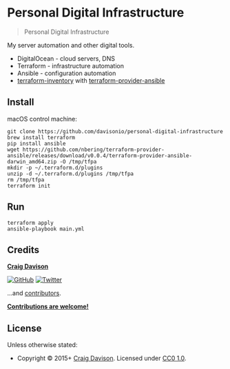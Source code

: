 # Personal Digital Infrastructure

> Personal Digital Infrastructure

My server automation and other digital tools.

* DigitalOcean - cloud servers, DNS
* Terraform - infrastructure automation
* Ansible - configuration automation
* [terraform-inventory](https://github.com/nbering/terraform-inventory) with [terraform-provider-ansible](https://github.com/nbering/terraform-provider-ansible)

## Install

macOS control machine:

```
git clone https://github.com/davisonio/personal-digital-infrastructure
brew install terraform
pip install ansible
wget https://github.com/nbering/terraform-provider-ansible/releases/download/v0.0.4/terraform-provider-ansible-darwin_amd64.zip -O /tmp/tfpa
mkdir -p ~/.terraform.d/plugins
unzip -d ~/.terraform.d/plugins /tmp/tfpa     
rm /tmp/tfpa
terraform init
```

## Run

```
terraform apply
ansible-playbook main.yml
```

## Credits

**[Craig Davison](https://davison.io)**

[![GitHub](https://img.shields.io/github/followers/davisonio.svg?style=social&label=Follow%20@davisonio)](https://github.com/davisonio) [![Twitter](https://img.shields.io/twitter/follow/davisonio.svg?style=social)](https://twitter.com/davisonio)

...and [contributors](https://github.com/davisonio/personal-digital-infrastructure/graphs/contributors).

**[Contributions are welcome!](https://github.com/davisonio/personal-digital-infrastructure/blob/master/contributing.md)**

## License

Unless otherwise stated:
- Copyright © 2015+ [Craig Davison](https://davison.io). Licensed under [CC0 1.0](https://creativecommons.org/publicdomain/zero/1.0/).
